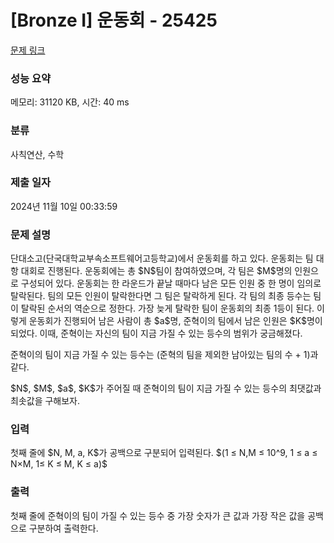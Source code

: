 # [Bronze I] 운동회 - 25425 

[문제 링크](https://www.acmicpc.net/problem/25425) 

### 성능 요약

메모리: 31120 KB, 시간: 40 ms

### 분류

사칙연산, 수학

### 제출 일자

2024년 11월 10일 00:33:59

### 문제 설명

<p>단대소고(단국대학교부속소프트웨어고등학교)에서 운동회를 하고 있다. 운동회는 팀 대항 대회로 진행된다. 운동회에는 총 $N$팀이 참여하였으며, 각 팀은 $M$명의 인원으로 구성되어 있다. 운동회는 한 라운드가 끝날 때마다 남은 모든 인원 중 한 명이 임의로 탈락된다. 팀의 모든 인원이 탈락한다면 그 팀은 탈락하게 된다. 각 팀의 최종 등수는 팀이 탈락된 순서의 역순으로 정한다. 가장 늦게 탈락한 팀이 운동회의 최종 1등이 된다. 이렇게 운동회가 진행되어 남은 사람이 총 $a$명, 준혁이의 팀에서 남은 인원은 $K$명이 되었다. 이때, 준혁이는 자신의 팀이 지금 가질 수 있는 등수의 범위가 궁금해졌다.</p>

<p>준혁이의 팀이 지금 가질 수 있는 등수는 (준혁의 팀을 제외한 남아있는 팀의 수 + 1)과 같다.</p>

<p>$N$, $M$, $a$, $K$가 주어질 때 준혁이의 팀이 지금 가질 수 있는 등수의 최댓값과 최솟값을 구해보자.</p>

### 입력 

 <p>첫째 줄에 $N, M, a, K$가 공백으로 구분되어 입력된다. $(1 ≤ N,M ≤ 10^9, 1 ≤ a ≤ N×M, 1≤ K ≤ M, K ≤ a)$</p>

### 출력 

 <p>첫째 줄에 준혁이의 팀이 가질 수 있는 등수 중 가장 숫자가 큰 값과 가장 작은 값을 공백으로 구분하여 출력한다.</p>

